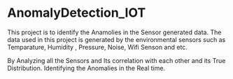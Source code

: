 # AnomalyDetection_IOT

This project is to identify the Anamolies in the Sensor generated data.
The data used in this project is generated by the environmental sensors such as Temparature, Humidity , Pressure, Noise, Wifi Senson and etc.

By Analyzing all the Sensors and Its correlation with each other and its True Distribution. Identifying the Anomalies in the Real time.
